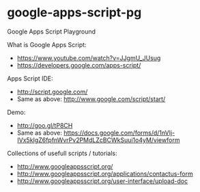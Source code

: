 google-apps-script-pg
=====================

Google Apps Script Playground

What is Google Apps Script:
- https://www.youtube.com/watch?v=JJgmU_JUsug
- https://developers.google.com/apps-script/

Apps Script IDE:
- http://script.google.com/
- Same as above: http://www.google.com/script/start/

Demo:
- http://goo.gl/tP8CH
- Same as above: https://docs.google.com/forms/d/1nVlj-IVx5kIgZ6fpfnWvrPv2PMdLZcBCWkSuui1o4yM/viewform

Collections of usefull scripts / tutorials:
- http://www.googleappsscript.org/
- http://www.googleappsscript.org/applications/contactus-form
- http://www.googleappsscript.org/user-interface/upload-doc
